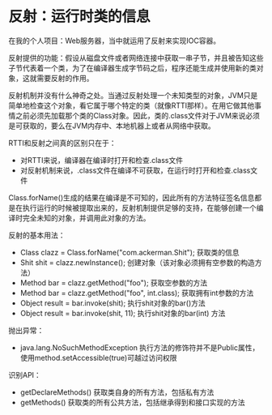 # 反射：运行时类的信息


在我的个人项目：Web服务器，当中就运用了反射来实现IOC容器。

反射提供的功能：假设从磁盘文件或者网络连接中获取一串子节，并且被告知这些子节代表着一个类，为了在编译器生成字节码之后，程序还能生成并使用新的类对象，这就需要反射的作用。


反射机制并没有什么神奇之处。当通过反射处理一个未知类型的对象，JVM只是简单地检查这个对象，看它属于哪个特定的类（就像RTTI那样）。在用它做其他事情之前必须先加载那个类的Class对象。因此，类的.class文件对于JVM来说必须是可获取的，要么在JVM内存中、本地机器上或者从网络中获取。

RTTI和反射之间真的区别只在于：

- 对RTTI来说，编译器在编译时打开和检查.class文件
- 对反射机制来说，.class文件在编译不可获取，在运行时打开和检查.class文件


Class.forName()生成的结果在编译是不可知的，因此所有的方法特征签名信息都是在执行运行的时候被提取出来的，反射机制提供足够的支持，在能够创建一个编译时完全未知的对象，并调用此对象的方法。

反射的基本用法：

 - Class clazz = Class.forName("com.ackerman.Shit"); 获取类的信息
 - Shit shit = clazz.newInstance(); 创建对象（该对象必须拥有空参数的构造方法）
 - Method bar = clazz.getMethod("foo"); 获取空参数的方法
 - Method bar = clazz.getMethod("foo", int.class); 获取拥有int参数的方法
 - Object result = bar.invoke(shit); 执行shit对象的bar()方法
 - Object result = bar.invoke(shit, 11); 执行shit对象的bar(int) 方法

 
抛出异常：

- java.lang.NoSuchMethodException 执行方法的修饰符并不是Public属性，使用method.setAccessible(true)可越过访问权限

识别API：

- getDeclareMethods() 获取类自身的所有方法，包括私有方法
- getMethods() 获取类的所有公共方法，包括继承得到和接口实现的方法
